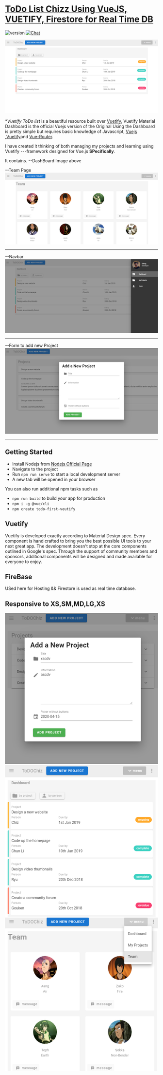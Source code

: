 # [ToDo List Chizz Using VueJS, VUETIFY, Firestore for Real Time DB](https://chiraghs.me)

![version](https://img.shields.io/badge/version-1.0-blue.svg)   [![Chat](https://img.shields.io/badge/chat-on%20instagram-7289da.svg)](https://www.instagram.com/chirag_hs_/?hl=en)

![Product Gif](/imagess/Mainpre.png)


**Vuetify ToDo list*  is a beautiful resource built over [Vuetify](https://vuetifyjs.com/en/), Vuetify Material Dashboard is the official Vuejs version of the Original  Using the Dashboard is pretty simple but requires basic knowledge of Javascript, [Vuejs](https://vuejs.org/v2/guide/) ,[Vuetify](https://vuetifyjs.com/)and [Vue-Router](https://router.vuejs.org/en/).

I have created it thinking of both managing my projects and learning using Vuetify ---framework designed for Vue.js **SPecifically**.

It contains.
--DashBoard Image above 

--Team Page
![Product Gif](/imagess/team.png)


------------------------------------------------------------

--Navbar 
![Product Gif](/imagess/Navbar.png)


------------------------------------------------------------


--Form to add new Project 
![Product Gif](/imagess/Forms.png)



------------------------------------------------------------


## Getting Started
- Install Nodejs from [Nodejs Official Page](https://nodejs.org/en/)
- Navigate to the project
- Run `npm run serve` to start a local development server
- A new tab will be opened in your browser

You can also run additional npm tasks such as
- `npm run build` to build your app for production
- `npm i -g @vue/cli`
- `npm create todo-first-veutify`

## Vuetify
Vuetify is developed exactly according to Material Design spec. Every component is hand crafted to bring you the best possible UI tools to your next great app. The development doesn't stop at the core components outlined in Google's spec. Through the support of community members and sponsors, additional components will be designed and made available for everyone to enjoy.

## FireBase
USed here for Hosting &&
Firestore is used as real time database.

## Responsive to XS,SM,MD,LG,XS
![responsive Gif](/imagess/rform.png)  ![responsive Gif](/imagess/rdash.png) ![responsive Gif](/imagess/rteam.png)